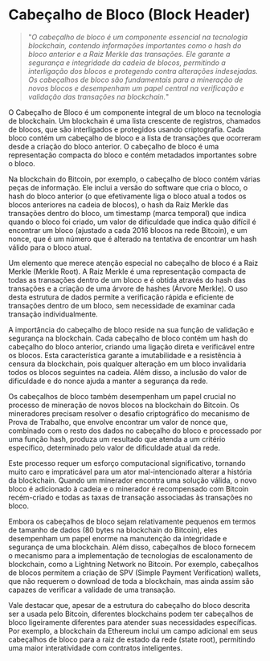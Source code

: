 # Cabeçalho de Bloco (Block Header)

>"*O cabeçalho de bloco é um componente essencial na tecnologia blockchain, contendo informações importantes como o hash do bloco anterior e a Raiz Merkle das transações. Ele garante a segurança e integridade da cadeia de blocos, permitindo a interligação dos blocos e protegendo contra alterações indesejadas. Os cabeçalhos de bloco são fundamentais para a mineração de novos blocos e desempenham um papel central na verificação e validação das transações na blockchain.*"

O Cabeçalho de Bloco é um componente integral de um bloco na tecnologia de blockchain. Um blockchain é uma lista crescente de registros, chamados de blocos, que são interligados e protegidos usando criptografia. Cada bloco contém um cabeçalho de bloco e a lista de transações que ocorreram desde a criação do bloco anterior. O cabeçalho de bloco é uma representação compacta do bloco e contém metadados importantes sobre o bloco.

Na blockchain do Bitcoin, por exemplo, o cabeçalho de bloco contém várias peças de informação. Ele inclui a versão do software que cria o bloco, o hash do bloco anterior (o que efetivamente liga o bloco atual a todos os blocos anteriores na cadeia de blocos), o hash da Raiz Merkle das transações dentro do bloco, um timestamp (marca temporal) que indica quando o bloco foi criado, um valor de dificuldade que indica quão difícil é encontrar um bloco (ajustado a cada 2016 blocos na rede Bitcoin), e um nonce, que é um número que é alterado na tentativa de encontrar um hash válido para o bloco atual.

Um elemento que merece atenção especial no cabeçalho de bloco é a Raiz Merkle (Merkle Root). A Raiz Merkle é uma representação compacta de todas as transações dentro de um bloco e é obtida através do hash das transações e a criação de uma árvore de hashes (Árvore Merkle). O uso desta estrutura de dados permite a verificação rápida e eficiente de transações dentro de um bloco, sem necessidade de examinar cada transação individualmente.

A importância do cabeçalho de bloco reside na sua função de validação e segurança na blockchain. Cada cabeçalho de bloco contém um hash do cabeçalho do bloco anterior, criando uma ligação direta e verificável entre os blocos. Esta característica garante a imutabilidade e a resistência à censura da blockchain, pois qualquer alteração em um bloco invalidaria todos os blocos seguintes na cadeia. Além disso, a inclusão do valor de dificuldade e do nonce ajuda a manter a segurança da rede.

Os cabeçalhos de bloco também desempenham um papel crucial no processo de mineração de novos blocos na blockchain do Bitcoin. Os mineradores precisam resolver o desafio criptográfico do mecanismo de Prova de Trabalho, que envolve encontrar um valor de nonce que, combinado com o resto dos dados no cabeçalho do bloco e processado por uma função hash, produza um resultado que atenda a um critério específico, determinado pelo valor de dificuldade atual da rede. 

Este processo requer um esforço computacional significativo, tornando muito caro e impraticável para um ator mal-intencionado alterar a história da blockchain. Quando um minerador encontra uma solução válida, o novo bloco é adicionado à cadeia e o minerador é recompensado com Bitcoin recém-criado e todas as taxas de transação associadas às transações no bloco.

Embora os cabeçalhos de bloco sejam relativamente pequenos em termos de tamanho de dados (80 bytes na blockchain do Bitcoin), eles desempenham um papel enorme na manutenção da integridade e segurança de uma blockchain. Além disso, cabeçalhos de bloco fornecem o mecanismo para a implementação de tecnologias de escalonamento de blockchain, como a Lightning Network no Bitcoin. Por exemplo, cabeçalhos de blocos permitem a criação de SPV (Simple Payment Verification) wallets, que não requerem o download de toda a blockchain, mas ainda assim são capazes de verificar a validade de uma transação.

Vale destacar que, apesar de a estrutura do cabeçalho do bloco descrita ser a usada pelo Bitcoin, diferentes blockchains podem ter cabeçalhos de bloco ligeiramente diferentes para atender suas necessidades específicas. Por exemplo, a blockchain da Ethereum inclui um campo adicional em seus cabeçalhos de bloco para a raiz de estado da rede (state root), permitindo uma maior interatividade com contratos inteligentes.



